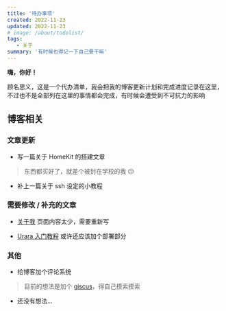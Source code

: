 ```yaml
---
title: '待办事项'
created: 2022-11-23
updated: 2022-11-23
# image: /about/todolist/
tags: 
   - 关于
summary: '有时候也得记一下自己要干嘛'
---
```


**嗨，你好！**

顾名思义，这是一个代办清单，我会把我的博客更新计划和完成进度记录在这里，不过也不是全部列在这里的事情都会完成，有时候会遭受到不可抗力的影响

## 博客相关

### 文章更新

- 写一篇关于 HomeKit 的搭建文章 

> 东西都买好了，就差个被封在学校的我 😥

- 补上一篇关于 ssh 设定的小教程

### 需要修改 / 补充的文章

- [关于我](/about) 页面内容太少，需要重新写

- [Urara 入门教程](/post/urara-intro) 或许还应该加个部署部分

### 其他

- 给博客加个评论系统

> 目前的想法是加个 [giscus](https://giscus.app/zh-CN)，得自己摸索摸索

- 还没有想法... 
